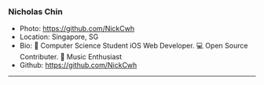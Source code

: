 ### Nicholas Chin
- Photo: https://github.com/NickCwh
- Location: Singapore, SG
- Bio: 📱 Computer Science Student iOS Web Developer. 💻 Open Source Contributer. 🥁 Music Enthusiast
- Github: https://github.com/NickCwh
***